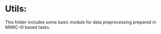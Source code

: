 # Utils:
This folder includes some basic module for data preprocessing prepared in MIMIC-III based tasks.  

